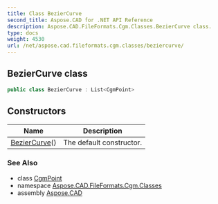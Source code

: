 ```yaml
---
title: Class BezierCurve
second_title: Aspose.CAD for .NET API Reference
description: Aspose.CAD.FileFormats.Cgm.Classes.BezierCurve class. 
type: docs
weight: 4530
url: /net/aspose.cad.fileformats.cgm.classes/beziercurve/
---
```

## BezierCurve class

```csharp
public class BezierCurve : List<CgmPoint>
```

## Constructors

| Name | Description |
| --- | --- |
| [BezierCurve](beziercurve/)() | The default constructor. |

### See Also

* class [CgmPoint](../cgmpoint/)
* namespace [Aspose.CAD.FileFormats.Cgm.Classes](../../aspose.cad.fileformats.cgm.classes/)
* assembly [Aspose.CAD](../../)


